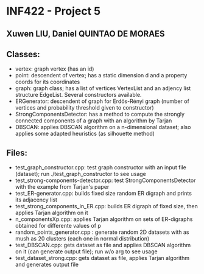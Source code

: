 # INF422 - Project 5

## Xuwen LIU, Daniel QUINTAO DE MORAES

## Classes:

* vertex: graph vertex (has an id)
* point: descendent of vertex; has a static dimension d and a property coords for its coordinates
* graph: graph class; has a list of vertices VertexList and an adjency list structure EdgeList. Several constructors available.
* ERGenerator: descendent of graph for Erdös-Rényi graph (number of vertices and probability threshold given to constructor)
* StrongComponentsDetector: has a method to compute the strongly connected components of a graph with an algorithm by Tarjan
* DBSCAN: applies DBSCAN algorithm on a n-dimensional dataset; also applies some adapted heuristics (as silhouette method)

## Files:

* test_graph_constructor.cpp: test graph constructor with an input file (dataset); run ./test_graph_constructor to see usage
* test_strong-components-detector.cpp: test StrongComponentsDetector with the example from Tarjan's paper
* test_ER-generator.cpp: builds fixed size random ER digraph and prints its adjacency list
* test_strong_components_in_ER.cpp: builds ER digraph of fixed size, then applies Tarjan algorithm on it
* n_componentsXp.cpp: applies Tarjan algorithm on sets of ER-digraphs obtained for differente values of p
* random_points_generator.cpp : generate random 2D datasets with as mush as 20 clusters (each one in normal distribution)
* test_DBSCAN.cpp: gets dataset as file and applies DBSCAN algorithm on it (can generate output file); run w/o arg to see usage
* test_dataset_strong.cpp: gets dataset as file, applies Tarjan algorithm and generates output file


